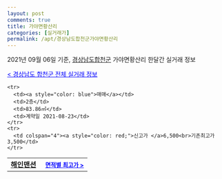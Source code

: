 ```yaml
---
layout: post
comments: true
title: 가야면황산리
categories: [실거래가]
permalink: /apt/경상남도합천군가야면황산리
---
```


2021년 09월 06일 기준, <a href="/apt/경상남도합천군">경상남도합천군</a> 가야면황산리 한달간 실거래 정보

<a style="color: blue;" href="/apt/경상남도합천군">< 경상남도 합천군 전체 실거래 정보</a>
<!---- start ---->
<table>
  <tr>
    <td colspan="4" style="font-weight: bold;"><a href="/apt/경상남도합천군가야면황산리해인맨션">해인맨션</a> &nbsp;&nbsp;&nbsp; <a style="color: blue; font-size: smaller;" href="/apt/경상남도합천군가야면황산리해인맨션">면적별 최고가 ></a></td>
  </tr>
    
    <tr>
      <td><a style="color: blue">매매</a></td>
      <td>2층</td>
      <td>83.86㎡</td>
      <td>계약일 2021-08-23</td>
    </tr>
    <tr>
      <td colspan="4"><a style="color: red;">신고가 </a>6,500<br>기존최고가 3,500</td>
    </tr>
      
</table>
<!---- end ---->
    